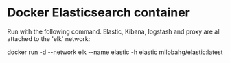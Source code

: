 # Docker Elasticsearch container

Run with the following command. Elastic, Kibana, logstash and proxy are all attached to the 'elk' network:

docker run -d --network elk --name elastic -h elastic milobahg/elastic:latest
